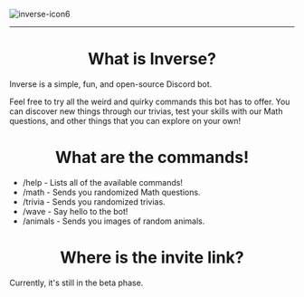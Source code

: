 ![inverse-icon6](https://user-images.githubusercontent.com/83262692/139449176-ff294618-947d-4f2e-aaf4-92aef94dc314.png)
____
<h1 align=center>What is Inverse?</a></h3>
<p>Inverse is a simple, fun, and open-source Discord bot.  </p>
<p>Feel free to try all the weird and quirky commands this bot has to offer. You can discover new things through our trivias, test your skills with our Math questions, and other things that you can explore on your own!</p>

<h1 align=center>What are the commands!</a></h3>

- /help - Lists all of the available commands!
- /math - Sends you randomized Math questions.
- /trivia - Sends you randomized trivias.
- /wave - Say hello to the bot!
- /animals - Sends you images of random animals.

<h1 align=center>Where is the invite link?</a></h3>
<p>Currently, it's still in the beta phase.</p>


